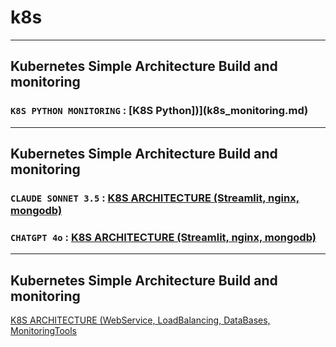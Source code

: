 # k8s
---
## Kubernetes Simple Architecture Build and monitoring

### `K8S PYTHON MONITORING` : [K8S Python])](k8s_monitoring.md)
---
## Kubernetes Simple Architecture Build and monitoring

### `CLAUDE SONNET 3.5` : [K8S ARCHITECTURE (Streamlit, nginx, mongodb)](k8s_simple_sonnet.md)

### `CHATGPT 4o` : [K8S ARCHITECTURE (Streamlit, nginx, mongodb)](k8s_simple_gpt.md)

---

## Kubernetes Simple Architecture Build and monitoring

[K8S ARCHITECTURE (WebService, LoadBalancing, DataBases, MonitoringTools](k8s_build.md)

